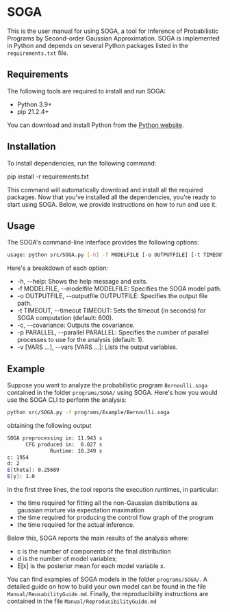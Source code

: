# SOGA

This is the user manual for using SOGA, a tool for Inference of Probabilistic Programs by Second-order Gaussian Approximation. SOGA is implemented in Python and depends on several Python packages listed in the `requirements.txt` file.

## Requirements
The following tools are required to install and run SOGA:
- Python 3.9+
- pip 21.2.4+

You can download and install Python from the [Python website](https://www.python.org/).

## Installation
To install dependencies, run the following command:

pip install -r requirements.txt

This command will automatically download and install all the required packages. Now that you've installed all the dependencies, you're ready to start using SOGA. Below, we provide instructions on how to run and use it.

## Usage
The SOGA's command-line interface provides the following options:

```bash
usage: python src/SOGA.py [-h] -f MODELFILE [-o OUTPUTFILE] [-t TIMEOUT] [-c] [-p PARALLEL] [-v [VARS ...]]
```

Here's a breakdown of each option:

- -h, --help: Shows the help message and exits.
- -f MODELFILE, --modelfile MODELFILE: Specifies the SOGA model path.
- -o OUTPUTFILE, --outputfile OUTPUTFILE: Specifies the output file path.
- -t TIMEOUT, --timeout TIMEOUT: Sets the timeout (in seconds) for SOGA computation (default: 600).
- -c, --covariance: Outputs the covariance.
- -p PARALLEL, --parallel PARALLEL: Specifies the number of parallel processes to use for the analysis (default: 1).
- -v [VARS ...], --vars [VARS ...]: Lists the output variables.

## Example
Suppose you want to analyze the probabilistic program `Bernoulli.soga` contained in the folder `programs/SOGA/` using SOGA. Here's how you would use the SOGA CLI to perform the analysis:

```bash
python src/SOGA.py -f programs/Example/Bernoulli.soga
```

obtaining the following output

```bash
SOGA preprocessing in: 11.943 s
      CFG produced in:  0.027 s
              Runtime: 10.249 s
c: 1954
d: 2
E[theta]: 0.25689
E[y]: 1.0
```
In the first three lines, the tool reports the execution runtimes, in particular: 
- the time required for fitting all the non-Gaussian distributions as gaussian mixture via expectation maximation
- the time required for producing the control flow graph of the program
- the time required for the actual inference. 

Below this, SOGA reports the main results of the analysis where: 
- c is the number of components of the final distribution 
- d is the number of model variables; 
- E[x] is the posterior mean for each model variable x. 


You can find examples of SOGA models in the folder `programs/SOGA/`. A detailed guide on how to build your own model can be found in the file `Manual/ReusabilityGuide.md`. Finally, the reproducibility instructions are contained in the file `Manual/ReproducibilityGuide.md`


